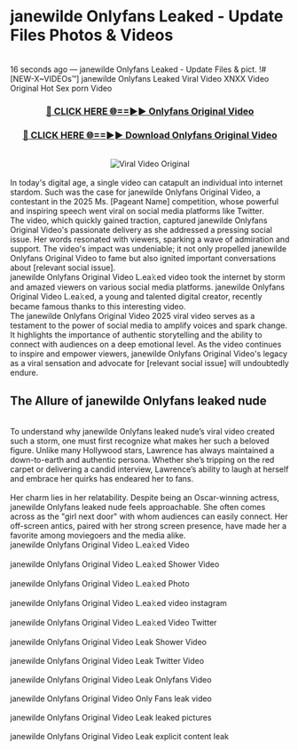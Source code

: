 # janewilde Onlyfans Leaked - Update Files Photos & Videos 
<br>
16 seconds ago — janewilde Onlyfans Leaked - Update Files & pict. !#[NEW-X~VIDEOs™] janewilde Onlyfans Leaked Viral Video XNXX Video Original Hot Sex porn Video
<br>
<div align="center">
<h3><a href="http://freeplayer.one?title=janewilde&ref=25OR" rel="nofollow">🔴 CLICK HERE 🌐==►► Onlyfans Original Video</a></h3>
<h3><a href="http://freeplayer.one?title=janewilde&ref=25OR" rel="nofollow">🔴 CLICK HERE 🌐==►► Download Onlyfans Original Video</a></h3>
<br>
<a href="http://freeplayer.one?title=janewilde&ref=25OR" rel="nofollow" data-target="animated-image.originalLink"><img src="https://i.ibb.co.com/xMMVF88/686577567.gif" alt="Viral Video Original" style="max-width: 100%; display: inline-block;" data-target="animated-image.originalImage"></a>
</div>
<br>
In today's digital age, a single video can catapult an individual into internet stardom. Such was the case for janewilde Onlyfans Original Video, a contestant in the 2025 Ms. [Pageant Name] competition, whose powerful and inspiring speech went viral on social media platforms like Twitter.
<br>
The video, which quickly gained traction, captured janewilde Onlyfans Original Video's passionate delivery as she addressed a pressing social issue. Her words resonated with viewers, sparking a wave of admiration and support. The video's impact was undeniable; it not only propelled janewilde Onlyfans Original Video to fame but also ignited important conversations about [relevant social issue].
<br>
janewilde Onlyfans Original Video L.ea𝚔ed video took the internet by storm and amazed viewers on various social media platforms. janewilde Onlyfans Original Video L.ea𝚔ed, a young and talented digital creator, recently became famous thanks to this interesting video.
<br>
The janewilde Onlyfans Original Video 2025 viral video serves as a testament to the power of social media to amplify voices and spark change. It highlights the importance of authentic storytelling and the ability to connect with audiences on a deep emotional level. As the video continues to inspire and empower viewers, janewilde Onlyfans Original Video's legacy as a viral sensation and advocate for [relevant social issue] will undoubtedly endure.
<br>
<h2>The Allure of janewilde Onlyfans leaked nude</h2>
<br>
To understand why janewilde Onlyfans leaked nude’s viral video created such a storm, one must first recognize what makes her such a beloved figure. Unlike many Hollywood stars, Lawrence has always maintained a down-to-earth and authentic persona. Whether she’s tripping on the red carpet or delivering a candid interview, Lawrence’s ability to laugh at herself and embrace her quirks has endeared her to fans.
<br><br>
Her charm lies in her relatability. Despite being an Oscar-winning actress, janewilde Onlyfans leaked nude feels approachable. She often comes across as the "girl next door" with whom audiences can easily connect. Her off-screen antics, paired with her strong screen presence, have made her a favorite among moviegoers and the media alike.
<br>
janewilde Onlyfans Original Video L.ea𝚔ed Video
<br><br>
janewilde Onlyfans Original Video L.ea𝚔ed Shower Video
<br><br>
janewilde Onlyfans Original Video L.ea𝚔ed Photo
<br><br>
janewilde Onlyfans Original Video L.ea𝚔ed video instagram
<br><br>
janewilde Onlyfans Original Video L.ea𝚔ed Video Twitter
<br><br>
janewilde Onlyfans Original Video Leak Shower Video
<br><br>
janewilde Onlyfans Original Video Leak Twitter Video
<br><br>
janewilde Onlyfans Original Video Leak Onlyfans Video
<br><br>
janewilde Onlyfans Original Video Only Fans leak video
<br><br>
janewilde Onlyfans Original Video Leak leaked pictures
<br><br>
janewilde Onlyfans Original Video Leak explicit content leak